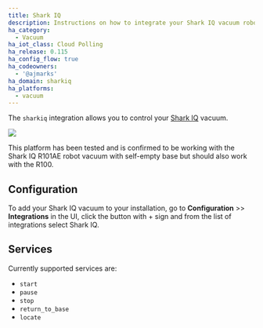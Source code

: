 ```yaml
---
title: Shark IQ
description: Instructions on how to integrate your Shark IQ vacuum robot with Home Assistant.
ha_category:
  - Vacuum
ha_iot_class: Cloud Polling
ha_release: 0.115
ha_config_flow: true
ha_codeowners:
  - '@ajmarks'
ha_domain: sharkiq
ha_platforms:
  - vacuum
---
```


The `sharkiq` integration allows you to control your [Shark IQ](https://www.sharkclean.com/vacuums/robot-vacuums/) vacuum.

<p class='img'>
<img src='/images/screenshots/more-info-dialog-sharkiq.png' />
</p>

This platform has been tested and is confirmed to be working with the Shark IQ R101AE robot vacuum with self-empty base but should also work with the R100.

## Configuration

To add your Shark IQ vacuum to your installation, go to **Configuration** >> **Integrations** in the UI, click the button with + sign and from the list of integrations select Shark IQ.

## Services

Currently supported services are:

- `start`
- `pause`
- `stop`
- `return_to_base`
- `locate`
